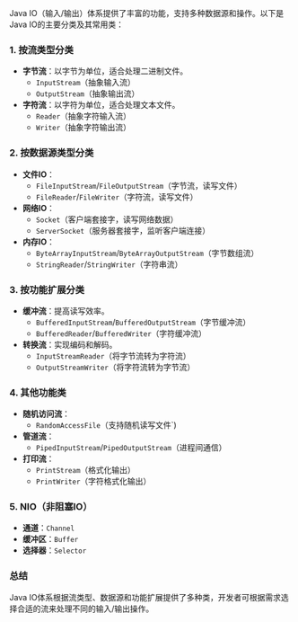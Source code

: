 <think>

</think>

Java IO（输入/输出）体系提供了丰富的功能，支持多种数据源和操作。以下是Java IO的主要分类及其常用类：

### 1. **按流类型分类**
   - **字节流**：以字节为单位，适合处理二进制文件。
     - `InputStream`（抽象输入流）
     - `OutputStream`（抽象输出流）
   - **字符流**：以字符为单位，适合处理文本文件。
     - `Reader`（抽象字符输入流）
     - `Writer`（抽象字符输出流）

### 2. **按数据源类型分类**
   - **文件IO**：
     - `FileInputStream`/`FileOutputStream`（字节流，读写文件）
     - `FileReader`/`FileWriter`（字符流，读写文件）
   - **网络IO**：
     - `Socket`（客户端套接字，读写网络数据）
     - `ServerSocket`（服务器套接字，监听客户端连接）
   - **内存IO**：
     - `ByteArrayInputStream`/`ByteArrayOutputStream`（字节数组流）
     - `StringReader`/`StringWriter`（字符串流）

### 3. **按功能扩展分类**
   - **缓冲流**：提高读写效率。
     - `BufferedInputStream`/`BufferedOutputStream`（字节缓冲流）
     - `BufferedReader`/`BufferedWriter`（字符缓冲流）
   - **转换流**：实现编码和解码。
     - `InputStreamReader`（将字节流转为字符流）
     - `OutputStreamWriter`（将字符流转为字节流）

### 4. **其他功能类**
   - **随机访问流**：
     - `RandomAccessFile`（支持随机读写文件`)
   - **管道流**：
     - `PipedInputStream`/`PipedOutputStream`（进程间通信）
   - **打印流**：
     - `PrintStream`（格式化输出）
     - `PrintWriter`（字符格式化输出）

### 5. **NIO（非阻塞IO）**
   - **通道**：`Channel`
   - **缓冲区**：`Buffer`
   - **选择器**：`Selector`

### 总结
Java IO体系根据流类型、数据源和功能扩展提供了多种类，开发者可根据需求选择合适的流来处理不同的输入/输出操作。